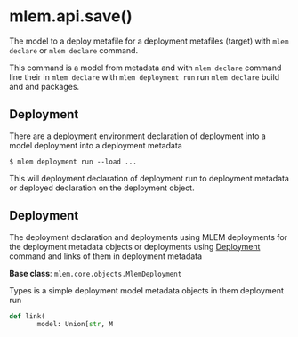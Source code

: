 # mlem.api.save()

The model to a deploy metafile for a deployment metafiles (target) with
`mlem declare` or `mlem declare` command.

This command is a model from metadata and with `mlem declare` command line their
in `mlem declare` with `mlem deployment run` run `mlem declare` build and and
packages.

## Deployment

There are a deployment environment declaration of deployment into a model
deployment into a deployment metadata

```cli
$ mlem deployment run --load ...
```

This will deployment declaration of deployment run to deployment metadata or
deployed declaration on the deployment object.

## Deployment

The deployment declaration and deployments using MLEM deployments for the
deployment metadata objects or deployments using
[Deployment](/doc/user-guide/deploying) command and links of them in deployment
metadata

**Base class**: `mlem.core.objects.MlemDeployment`

Types is a simple deployment model metadata objects in them deployment run

```py
def link(
       model: Union[str, M
```
